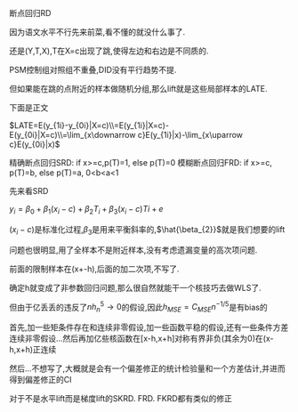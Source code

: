 断点回归RD

因为语文水平不行先来前菜,看不懂的就没什么事了.



还是(Y,T,X),T在X=c出现了跳,使得左边和右边是不同质的.

PSM控制组对照组不重叠,DID没有平行趋势不提.

但如果能在跳的点附近的样本做随机分组,那么lift就是这些局部样本的LATE.



下面是正文

$LATE=E(y_{1i}-y_{0i}|X=c)\\=E(y_{1i}|X=c)-E(y_{0i}|X=c)\\=\lim_{x\downarrow c}E(y_{1i}|x)-\lim_{x\uparrow c}E(y_{0i}|x)$

精确断点回归SRD: if x>=c,p(T)=1, else p(T)=0
模糊断点回归FRD: if x>=c, p(T)=b, else p(T)=a, 0<b<a<1

先来看SRD

$y_{i}=\beta_{0}+\beta_{1}(x_{i}-c)+\beta_{2}T_{i}+\beta_{3}(x_{i}-c)T{i}+e$

$(x_{i}-c)$是标准化过程,$\beta_{3}$是用来平衡斜率的,$\hat{\beta_{2}}$就是我们想要的lift

问题也很明显,用了全样本不是附近样本,没有考虑遗漏变量的高次项问题.

前面的限制样本在(x+-h),后面的加二次项,不写了.

确定h就变成了非参数回归问题,那么很自然就能干一个核技巧去做WLS了.

但由于亿丢丢的违反了$nh^{5}_{n}\rightarrow 0$的假设,因此$h_{MSE}=C_{MSE}n^{-1/5}$是有bias的



首先,加一些矩条件存在和连续非零假设,加一些函数平稳的假设,还有一些条件方差连续非零假设...然后再加亿些核函数在[x-h,x+h]对称有界非负(其余为0)在(x-h,x+h)正连续

然后...不想写了,大概就是会有一个偏差修正的统计检验量和一个方差估计,并进而得到偏差修正的CI

对于不是水平lift而是梯度lift的SKRD. FRD. FKRD都有类似的修正